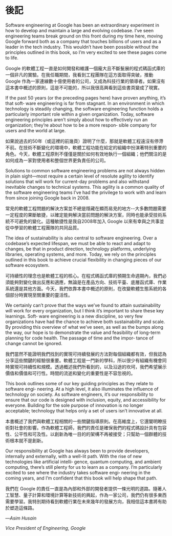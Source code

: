 # 後記
Software engineering at Google has been an extraordinary experiment in how to develop and maintain a large and evolving codebase. I’ve seen engineering teams break ground on this front during my time here, moving Google forward both as a company that touches billions of users and as a leader in the tech industry. This wouldn’t have been possible without the principles outlined in this book, so I’m very excited to see these pages come to life.

Google 的軟體工程一直是如何開發和維護一個龐大且不斷髮展的程式碼函式庫的一個非凡的實驗。在我任職期間，我看到工程團隊在這方面取得突破，推動 Google 作為一家連線數十億使用者的公司，又成為科技行業的領導者。如果沒有這本書中概述的原則，這是不可能的，所以我很高興看到這些書頁變成了現實。

If the past 50 years (or the preceding pages here) have proven anything, it’s that soft‐ ware engineering is far from stagnant. In an environment in which technology is steadily changing, the software engineering function holds a particularly important role within a given organization. Today, software engineering principles aren’t simply about how to effectively run an organization; they’re about how to be a more respon‐ sible company for users and the world at large.

如果說過去的50年（或這裡的前幾頁）證明了什麼，那就是軟體工程遠沒有停滯不前。在技術不斷變化的環境中，軟體工程功能在給定的組織中扮演著特別重要的角色。今天，軟體工程原則不僅僅是關於如何有效地執行一個組織；他們關注的是如何成為一家對使用者和整個世界更負責任的公司。

Solutions to common software engineering problems are not always hidden in plain sight—most require a certain level of resolute agility to identify solutions that will work for current-day problems and also withstand inevitable changes to technical systems. This agility is a common quality of the software engineering teams I’ve had the privilege to work with and learn from since joining Google back in 2008.

常見的軟體工程問題的解決方案並不總是隱藏在顯而易見的地方--大多數問題需要一定程度的果斷敏捷，以確定能夠解決當前問題的解決方案，同時也能承受技術系統不可避免的變化。這種敏捷性是我自2008年加入 Google 以來有幸與之共事並從中學習的軟體工程團隊的共同品質。

The idea of sustainability is also central to software engineering. Over a codebase’s expected lifespan, we must be able to react and adapt to changes, be that in product direction, technology platforms, underlying libraries, operating systems, and more. Today, we rely on the principles outlined in this book to achieve crucial flexibility in changing pieces of our software ecosystem.

可持續性的理念也是軟體工程的核心。在程式碼函式庫的預期生命週期內，我們必須能夠對變化做出反應和適應，無論是在產品方向、技術平臺、底層函式庫、作業系統還是其他方面。今天，我們依靠本書中概述的原則，在改變軟體生態系統的各個部分時實現至關重要的靈活性。

We certainly can’t prove that the ways we’ve found to attain sustainability will work for every organization, but I think it’s important to share these key learnings. Soft‐ ware engineering is a new discipline, so very few organizations have had the chance to achieve both sustainability and scale. By providing this overview of what we’ve seen, as well as the bumps along the way, our hope is to demonstrate the value and feasibility of long-term planning for code health. The passage of time and the impor‐ tance of change cannot be ignored.

我們當然不能證明我們找到的實現可持續發展的方法對每個組織都有效，但我認為分享這些關鍵的經驗很重要。軟體工程是一門新的學科，所以很少有組織有機會同時實現可持續性和規模。透過概述我們所看到的，以及沿途的坎坷，我們希望展示價值和價值和可行性。時間的流逝和變化的重要性是不容忽視的。

This book outlines some of our key guiding principles as they relate to software engi‐ neering. At a high level, it also illuminates the influence of technology on society. As software engineers, it’s our responsibility to ensure that our code is designed with inclusion, equity, and accessibility for everyone. Building for the sole purpose of innovation is no longer acceptable; technology that helps only a set of users isn’t innovative at all.

本書概述了我們與軟體工程相關的一些關鍵指導原則。在高維度上，它還闡明瞭技術對社會的影響。作為軟體工程師，我們的責任是確保我們的程式碼設計具有包容性、公平性和可及性。以創新為唯一目的的架構不再被接受；只幫助一個群體的技術根本就不是創新。

Our responsibility at Google has always been to provide developers, internally and externally, with a well-lit path. With the rise of new technologies like artificial intelli‐ gence, quantum computing, and ambient computing, there’s still plenty for us to learn as a company. I’m particularly excited to see where the industry takes software engi‐ neering in the coming years, and I’m confident that this book will help shape that path.

我們在 Google 的責任一直是為內部和外部的開發者提供一條光明的道路。隨著人工智慧、量子計算和環境計算等新技術的興起，作為一家公司，我們仍有很多東西需要學習。我特別期待看到軟體行業在未來幾年的發展方向，我相信這本書將有助於塑造這條路。

—*Asim* *Husain* 

*Vice* *President of* *Engineering,* *Google*

 
